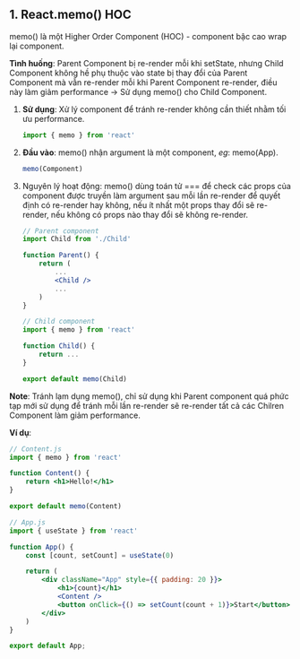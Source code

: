 ## 1. React.memo() HOC  

memo() là một Higher Order Component (HOC) - component bậc cao wrap lại component.  

**Tình huống**: Parent Component bị re-render mỗi khi setState, nhưng Child Component không hề phụ thuộc vào state bị thay đổi của Parent Component mà vẫn re-render mỗi khi Parent Component re-render, điều này làm giảm performance -> Sử dụng memo() cho Child Component.  

1. **Sử dụng**: Xử lý component để tránh re-render không cần thiết nhằm tối ưu performance.  
    ```jsx
    import { memo } from 'react'
    ```
2. **Đầu vào**: memo() nhận argument là một component, *eg*: memo(App).  
    ```jsx
    memo(Component)
    ```  
3. Nguyên lý hoạt động: 
    memo() dùng toán tử === để check các props của component được truyền làm argument sau mỗi lần re-render để quyết định có re-render hay không, nếu ít nhất một props thay đổi sẽ re-render, nếu không có props nào thay đổi sẽ không re-render.  
    
    ```jsx
    // Parent component
    import Child from './Child'
    
    function Parent() {
        return (
            ...
            <Child />
            ...
        )
    }

    // Child component
    import { memo } from 'react'

    function Child() {
        return ...
    }

    export default memo(Child)
    ```

**Note**: Tránh lạm dụng memo(), chỉ sử dụng khi Parent component quá phức tạp mới sử dụng để tránh mỗi lần re-render sẽ re-render tất cả các Chilren Component làm giảm performance.  

**Ví dụ**:  
```jsx
// Content.js
import { memo } from 'react'

function Content() {
    return <h1>Hello!</h1>
}

export default memo(Content)

// App.js
import { useState } from 'react'

function App() {
    const [count, setCount] = useState(0)

    return (
        <div className="App" style={{ padding: 20 }}>
            <h1>{count}</h1>
            <Content />
            <button onClick={() => setCount(count + 1)}>Start</button>
        </div>
    )
}

export default App;
```